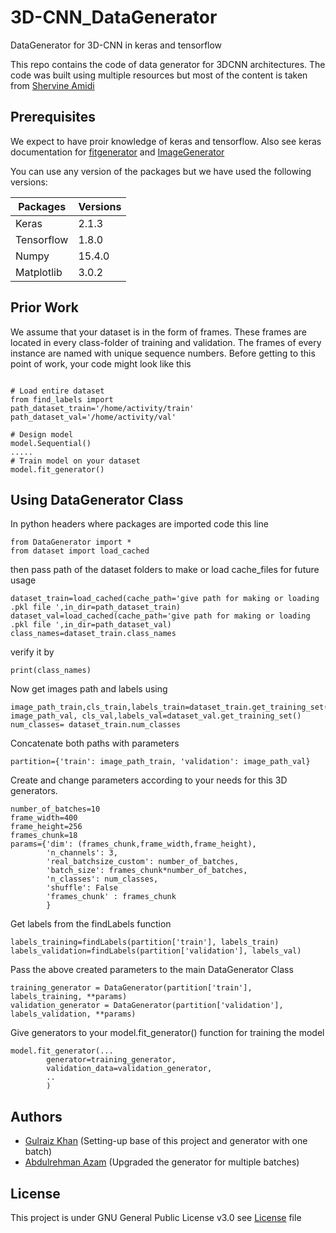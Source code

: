 # 3D-CNN_DataGenerator
DataGenerator for 3D-CNN in keras and tensorflow

This repo contains the code of data generator for 3DCNN architectures. The code was built using multiple resources but most of the content is taken from [Shervine Amidi](https://stanford.edu/~shervine/blog/keras-how-to-generate-data-on-the-fly)

## Prerequisites
We expect to have proir knowledge of keras and tensorflow. Also see keras documentation for [fitgenerator](https://keras.io/models/sequential/#fit_generator) and [ImageGenerator](https://keras.io/preprocessing/image/#imagedatagenerator-class)


You can use any version of the packages but we have used the following versions: 

Packages      | Versions
------------- | -------------
Keras         | 2.1.3
Tensorflow    | 1.8.0
Numpy         | 15.4.0
Matplotlib    | 3.0.2

## Prior Work
We assume that your dataset is in the form of frames. These frames are located in every class-folder of training and validation. The frames of every instance are named with unique sequence numbers.
Before getting to this point of work, your code might look like this 

```

# Load entire dataset
from find_labels import 
path_dataset_train='/home/activity/train'
path_dataset_val='/home/activity/val'

# Design model
model.Sequential()
.....
# Train model on your dataset
model.fit_generator()
```
## Using DataGenerator Class
In python headers where packages are imported code this line
```
from DataGenerator import *
from dataset import load_cached
```
then pass path of the dataset folders to make or load cache_files for future usage

```
dataset_train=load_cached(cache_path='give path for making or loading .pkl file ',in_dir=path_dataset_train)
dataset_val=load_cached(cache_path='give path for making or loading .pkl file ',in_dir=path_dataset_val)
class_names=dataset_train.class_names
```
verify it by 

```
print(class_names)
```

Now get images path and labels using 

```
image_path_train,cls_train,labels_train=dataset_train.get_training_set()
image_path_val, cls_val,labels_val=dataset_val.get_training_set()
num_classes= dataset_train.num_classes
```

Concatenate both paths with parameters

```
partition={'train': image_path_train, 'validation': image_path_val}
```

Create and change parameters according to your needs for this 3D generators.

```
number_of_batches=10
frame_width=400
frame_height=256
frames_chunk=18
params={'dim': (frames_chunk,frame_width,frame_height),
        'n_channels': 3,
        'real_batchsize_custom': number_of_batches,
        'batch_size': frames_chunk*number_of_batches,
        'n_classes': num_classes,
        'shuffle': False
        'frames_chunk' : frames_chunk
        }
```

Get labels from the findLabels function

```
labels_training=findLabels(partition['train'], labels_train)
labels_validation=findLabels(partition['validation'], labels_val)
```


Pass the above created parameters to the main DataGenerator Class

```
training_generator = DataGenerator(partition['train'], labels_training, **params)
validation_generator = DataGenerator(partition['validation'], labels_validation, **params)
```

Give generators to your model.fit_generator() function for training the model

```
model.fit_generator(...
        generator=training_generator,
        validation_data=validation_generator,
        ..
        )
```
## Authors
* [Gulraiz Khan](https://github.com/gulraizk94) (Setting-up base of this project and generator with one batch)
* [Abdulrehman Azam](https://github.com/arehmanAzam) (Upgraded the generator for multiple batches)

## License
This project is under GNU General Public License v3.0 see [License](https://github.com/arehmanAzam/3D-CNN_DataGenerator/blob/master/LICENSE) file

